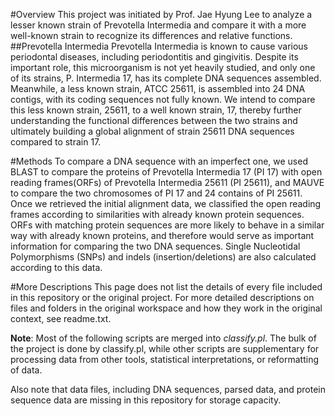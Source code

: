 #Overview
This project was initiated by Prof. Jae Hyung Lee to analyze a lesser known strain of Prevotella Intermedia and compare it with a more well-known strain to recognize its differences and relative functions.
##Prevotella Intermedia 
Prevotella Intermedia is known to cause various periodontal diseases, including periodontitis and gingivitis. Despite its important role, this microorganism is not yet heavily studied, and only one of its strains, P. Intermedia 17, has its complete DNA sequences assembled. Meanwhile, a less known strain, ATCC 25611, is assembled into 24 DNA contigs, with its coding sequences not fully known. We intend to compare this less known strain, 25611, to a well known strain, 17, thereby further understanding the functional differences between the two strains and ultimately building a global alignment of strain 25611 DNA sequences compared to strain 17.

#Methods
To compare a DNA sequence with an imperfect one, we used BLAST to compare the proteins of Prevotella Intermedia 17 (PI 17) with open reading frames(ORFs) of Prevotella Intermedia 25611 (PI 25611), and MAUVE to compare the two chromosomes of PI 17 and 24 contains of PI 25611. Once we retrieved the initial alignment data, we classified the open reading frames according to similarities with already known protein sequences. ORFs with matching protein sequences are more likely to behave in a similar way with already known proteins, and therefore would serve as important information for comparing the two DNA sequences. Single Nucleotidal Polymorphisms (SNPs) and indels (insertion/deletions) are also calculated according to this data.

#More Descriptions
This page does not list the details of every file included in this repository or the original project. For more detailed descriptions on files and folders in the original workspace and how they work in the original context, see readme.txt.

**Note**: Most of the following scripts are merged into *classify.pl*. The bulk of the project is done by classify.pl, while other scripts are supplementary for processing data from other tools, statistical interpretations, or reformatting of data.

Also note that data files, including DNA sequences, parsed data, and protein sequence data are missing in this repository for storage capacity.